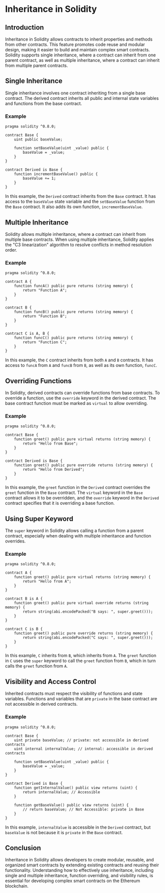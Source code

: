 
# Inheritance in Solidity

## Introduction

Inheritance in Solidity allows contracts to inherit properties and methods from other contracts. This feature promotes code reuse and modular design, making it easier to build and maintain complex smart contracts. Solidity supports single inheritance, where a contract can inherit from one parent contract, as well as multiple inheritance, where a contract can inherit from multiple parent contracts.

## Single Inheritance

Single inheritance involves one contract inheriting from a single base contract. The derived contract inherits all public and internal state variables and functions from the base contract.

### Example

```solidity
pragma solidity ^0.8.0;

contract Base {
    uint public baseValue;

    function setBaseValue(uint _value) public {
        baseValue = _value;
    }
}

contract Derived is Base {
    function incrementBaseValue() public {
        baseValue += 1;
    }
}
```

In this example, the `Derived` contract inherits from the `Base` contract. It has access to the `baseValue` state variable and the `setBaseValue` function from the `Base` contract. It also adds its own function, `incrementBaseValue`.

## Multiple Inheritance

Solidity allows multiple inheritance, where a contract can inherit from multiple base contracts. When using multiple inheritance, Solidity applies the "C3 linearization" algorithm to resolve conflicts in method resolution order.

### Example

```solidity
pragma solidity ^0.8.0;

contract A {
    function funcA() public pure returns (string memory) {
        return "Function A";
    }
}

contract B {
    function funcB() public pure returns (string memory) {
        return "Function B";
    }
}

contract C is A, B {
    function funcC() public pure returns (string memory) {
        return "Function C";
    }
}
```

In this example, the `C` contract inherits from both `A` and `B` contracts. It has access to `funcA` from `A` and `funcB` from `B`, as well as its own function, `funcC`.

## Overriding Functions

In Solidity, derived contracts can override functions from base contracts. To override a function, use the `override` keyword in the derived contract. The base contract function must be marked as `virtual` to allow overriding.

### Example

```solidity
pragma solidity ^0.8.0;

contract Base {
    function greet() public pure virtual returns (string memory) {
        return "Hello from Base";
    }
}

contract Derived is Base {
    function greet() public pure override returns (string memory) {
        return "Hello from Derived";
    }
}
```

In this example, the `greet` function in the `Derived` contract overrides the `greet` function in the `Base` contract. The `virtual` keyword in the `Base` contract allows it to be overridden, and the `override` keyword in the `Derived` contract specifies that it is overriding a base function.

## Using Super Keyword

The `super` keyword in Solidity allows calling a function from a parent contract, especially when dealing with multiple inheritance and function overrides.

### Example

```solidity
pragma solidity ^0.8.0;

contract A {
    function greet() public pure virtual returns (string memory) {
        return "Hello from A";
    }
}

contract B is A {
    function greet() public pure virtual override returns (string memory) {
        return string(abi.encodePacked("B says: ", super.greet()));
    }
}

contract C is B {
    function greet() public pure override returns (string memory) {
        return string(abi.encodePacked("C says: ", super.greet()));
    }
}
```

In this example, `C` inherits from `B`, which inherits from `A`. The `greet` function in `C` uses the `super` keyword to call the `greet` function from `B`, which in turn calls the `greet` function from `A`.

## Visibility and Access Control

Inherited contracts must respect the visibility of functions and state variables. Functions and variables that are `private` in the base contract are not accessible in derived contracts.

### Example

```solidity
pragma solidity ^0.8.0;

contract Base {
    uint private baseValue; // private: not accessible in derived contracts
    uint internal internalValue; // internal: accessible in derived contracts

    function setBaseValue(uint _value) public {
        baseValue = _value;
    }
}

contract Derived is Base {
    function getInternalValue() public view returns (uint) {
        return internalValue; // Accessible
    }

    function getBaseValue() public view returns (uint) {
        // return baseValue; // Not Accessible: private in Base
    }
}
```

In this example, `internalValue` is accessible in the `Derived` contract, but `baseValue` is not because it is `private` in the `Base` contract.

## Conclusion

Inheritance in Solidity allows developers to create modular, reusable, and organized smart contracts by extending existing contracts and reusing their functionality. Understanding how to effectively use inheritance, including single and multiple inheritance, function overriding, and visibility rules, is essential for developing complex smart contracts on the Ethereum blockchain.
